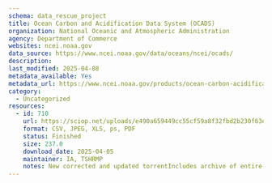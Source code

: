 ```yaml
---
schema: data_rescue_project 
title: Ocean Carbon and Acidification Data System (OCADS)
organization: National Oceanic and Atmospheric Administration
agency: Department of Commerce
websites: ncei.noaa.gov
data_source: https://www.ncei.noaa.gov/data/oceans/ncei/ocads/
description: 
last_modified: 2025-04-08
metadata_available: Yes
metadata_url: https://www.ncei.noaa.gov/products/ocean-carbon-acidification-data-system
category:
  - Uncategorized
resources:
  - id: 710
    url: https://sciop.net/uploads/e490a659449cc55cf59a8f32fbd2b230f63e7829
    format: CSV, JPEG, XLS, ps, PDF
    status: Finished
    size: 237.0
    download_date: 2025-04-05
    maintainer: IA, TSHRMP
    notes: New corrected and updated torrentIncludes archive of entire data system, composed of many datasets.  For posterity, all metadata files have been scraped and included in IA item, organized by accession number.  Would be thousands of submissions otherwise.   Alternate torrent location https//academictorrents.com/details/e490a659449cc55cf59a8f32fbd2b230f63e7829
---
```

